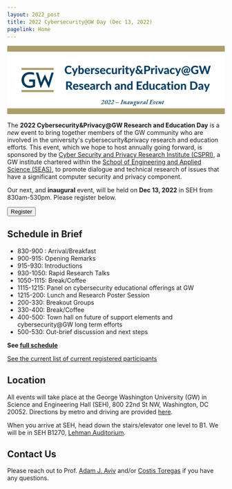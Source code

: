 ```yaml
---
layout: 2022_post
title: 2022 Cybersecurity@GW Day (Dec 13, 2022)
pagelink: Home
---
```


<img class="banner-img" src="/imgs/cyber-day-logo.png" alt="Banner Logo: 2022 Cybersecurity&Privacy@GW Day" title="Banner Logo: 2022 Cybersecurity&Privacy@GW Day">

<!-- # 2022 Cybersecurity&Privacy@GW Research and Education Day <br> *Inaugral Event* -->

The **2022 Cybersecurity&Privacy@GW Research and Education Day** is a *new* event to bring together members of the GW community who are involved in the university's cybersecurity&privacy research and education efforts. This event, which we hope to host annually going forward,  is sponsored by the [Cyber Security and Privacy Research Institute (CSPRI)](https://cspri.seas.gwu.edu/), a GW institute chartered within the [School of Engineering and Applied Science (SEAS)](https://seas.gwu.edu), to promote dialogue and technical research of issues that have a significant computer security and privacy component.

Our next, and **inaugural** event, will be held on **Dec 13, 2022** in SEH from 830am-530pm. Please register below.

<div class="reg-link">
<a href="https://docs.google.com/forms/d/e/1FAIpQLScMXPSUulo4vDVfhJA5t7L1RQPIPueJ4weK7bUJSjUZi7yjAQ/viewform?usp=sf_link:">
<button>Register</button>
</a>
</div>

## Schedule in Brief

* 830-900 : Arrival/Breakfast
* 900-915: Opening Remarks 
* 915-930: Introductions
* 930-1050: Rapid Research Talks
* 1050-1115: Break/Coffee
* 1115-1215: Panel on cybersecurity educational offerings at GW
* 1215-200: Lunch and Research Poster Session
* 200-330: Breakout Groups 
* 330-400: Break/Coffee
* 400-500: Town hall on future of support elements and cybersecurity@GW long term efforts
* 500-530: Out-brief discussion and next steps

**See [full schedule](/schedule/2022-schedule)**

[See the current list of current registered participants](participants/2022-participants)

## Location

All events will take place at the George Washington University (GW) in Science and Engineering Hall (SEH), 800 22nd St NW, Washington, DC 20052. Directions by metro and driving are provided [here](https://www.seas.gwu.edu/directions-campus).

When you arrive at SEH, head down the stairs/elevator one level to B1. We will be in SEH B1270, [Lehman Auditorium](https://seascf.seas.gwu.edu/lehman-auditorium).


## Contact Us

Please reach out to Prof. [Adam J. Aviv](mailto:aaviv@gwu.edu) and/or [Costis Toregas](mailto:toregas1@gwu.edu) if you have any questions.
